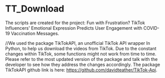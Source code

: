 # TT_Download

The scripts are created for the project: Fun with Frustration? TikTok Influencers' Emotional Expression Predicts User Engagement with COVID-19 Vaccination Messages.

//We used the package TikTokAPI, an unofficial TikTok API wrapper In Python, to help us download the videos from TikTok. Due to the constant changes within TikTok, some functions might not work from time to time. Please refer to the most updated version of the package and talk with the developer to see how they address the changes accordingly.
The package TikTokAPI github link is here: https://github.com/davidteather/TikTok-Api. 
